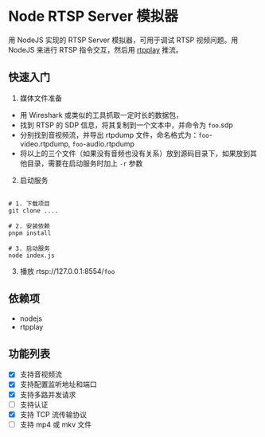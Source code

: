 # Node RTSP Server 模拟器

用 NodeJS 实现的 RTSP Server 模拟器，可用于调试 RTSP 视频问题。用 NodeJS 来进行 RTSP 指令交互，然后用 [rtpplay](https://github.com/irtlab/rtptools) 推流。

## 快速入门

1. 媒体文件准备

- 用 Wireshark 或类似的工具抓取一定时长的数据包，
- 找到 RTSP 的 SDP 信息，将其复制到一个文本中，并命令为 `foo`.sdp
- 分别找到音视频流，并导出 rtpdump 文件，命名格式为：`foo`-video.rtpdump, `foo`-audio.rtpdump
- 将以上的三个文件（如果没有音频也没有关系）放到源码目录下，如果放到其他目录，需要在启动服务时加上 `-r` 参数

2. 启动服务

```shell

# 1. 下载项目
git clone ....

# 2. 安装依赖
pnpm install

# 3. 启动服务
node index.js
```

3. 播放 rtsp://127.0.0.1:8554/`foo`

## 依赖项

- nodejs
- rtpplay

## 功能列表

- [x] 支持音视频流
- [x] 支持配置监听地址和端口
- [x] 支持多路并发请求
- [ ] 支持认证
- [x] 支持 TCP 流传输协议
- [ ] 支持 mp4 或 mkv 文件